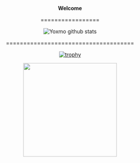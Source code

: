 <div align="center">
  <b> 
    Welcome
  </b>

 =================

![Yoxmo github stats](https://github-readme-stats.vercel.app/api?username=yoxmo&show_icons=true&theme=tokyonight)

=====================================

[![trophy](https://github-profile-trophy.vercel.app/?username=yoxmo&theme=nord&margin-w=15&margin-h=15&column=3)]()

[<img src="https://www.pngall.com/wp-content/uploads/9/Start-Button-Vector-PNG-Images.png" width="250"/>](https://github.com/user/repository/subscription)

</div>

